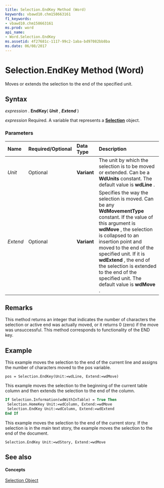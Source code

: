 ```yaml
---
title: Selection.EndKey Method (Word)
keywords: vbawd10.chm158663161
f1_keywords:
- vbawd10.chm158663161
ms.prod: word
api_name:
- Word.Selection.EndKey
ms.assetid: 4f27681c-1117-99c2-1aba-bd97082bb8ba
ms.date: 06/08/2017
---
```



# Selection.EndKey Method (Word)

Moves or extends the selection to the end of the specified unit.


## Syntax

 _expression_ . **EndKey**( **_Unit_** , **_Extend_** )

 _expression_ Required. A variable that represents a **[Selection](Word.Selection.md)** object.


### Parameters



|**Name**|**Required/Optional**|**Data Type**|**Description**|
|:-----|:-----|:-----|:-----|
| _Unit_|Optional| **Variant**|The unit by which the selection is to be moved or extended. Can be a  **WdUnits** constant. The default value is **wdLine** .|
| _Extend_|Optional| **Variant**|Specifies the way the selection is moved. Can be any  **WdMovementType** constant. If the value of this argument is **wdMove** , the selection is collapsed to an insertion point and moved to the end of the specified unit. If it is **wdExtend** , the end of the selection is extended to the end of the specified unit. The default value is **wdMove** .|

## Remarks

This method returns an integer that indicates the number of characters the selection or active end was actually moved, or it returns 0 (zero) if the move was unsuccessful. This method corresponds to functionality of the END key.


## Example

This example moves the selection to the end of the current line and assigns the number of characters moved to the pos variable.


```
pos = Selection.EndKey(Unit:=wdLine, Extend:=wdMove)
```

This example moves the selection to the beginning of the current table column and then extends the selection to the end of the column.




```vb
If Selection.Information(wdWithInTable) = True Then 
 Selection.HomeKey Unit:=wdColumn, Extend:=wdMove 
 Selection.EndKey Unit:=wdColumn, Extend:=wdExtend 
End If
```

This example moves the selection to the end of the current story. If the selection is in the main text story, the example moves the selection to the end of the document.




```
Selection.EndKey Unit:=wdStory, Extend:=wdMove
```


## See also


#### Concepts


[Selection Object](Word.Selection.md)

